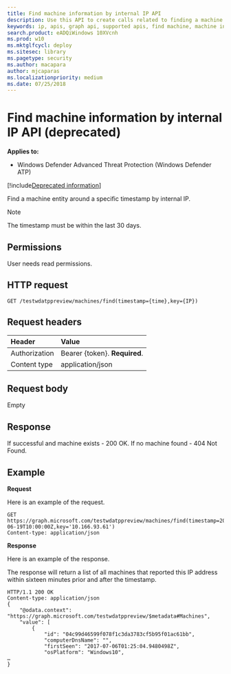 ```yaml
---
title: Find machine information by internal IP API
description: Use this API to create calls related to finding a machine entry around a specific timestamp by internal IP.
keywords: ip, apis, graph api, supported apis, find machine, machine information
search.product: eADQiWindows 10XVcnh
ms.prod: w10
ms.mktglfcycl: deploy
ms.sitesec: library
ms.pagetype: security
ms.author: macapara
author: mjcaparas
ms.localizationpriority: medium
ms.date: 07/25/2018
---
```


# Find machine information by internal IP API (deprecated)

**Applies to:**

- Windows Defender Advanced Threat Protection (Windows Defender ATP)

[!include[Deprecated information](deprecate.md)]

Find a machine entity around a specific timestamp by internal IP.

>[!NOTE]
>The timestamp must be within the last 30 days.

## Permissions
User needs read permissions.

## HTTP request
```
GET /testwdatppreview/machines/find(timestamp={time},key={IP})
```

## Request headers

Header | Value 
:---|:---
Authorization | Bearer {token}. **Required**.
Content type | application/json


## Request body
Empty

## Response
If successful and machine exists - 200 OK.
If no machine found - 404 Not Found.


## Example

**Request**

Here is an example of the request.

```
GET https://graph.microsoft.com/testwdatppreview/machines/find(timestamp=2018-06-19T10:00:00Z,key='10.166.93.61')
Content-type: application/json
```

**Response**

Here is an example of the response.

The response will return a list of all machines that reported this IP address within sixteen minutes prior and after the timestamp. 

```
HTTP/1.1 200 OK
Content-type: application/json
{
    "@odata.context": "https://graph.microsoft.com/testwdatppreview/$metadata#Machines",
    "value": [
        {
            "id": "04c99d46599f078f1c3da3783cf5b95f01ac61bb",
            "computerDnsName": "",
            "firstSeen": "2017-07-06T01:25:04.9480498Z",
            "osPlatform": "Windows10",
…
}
```

